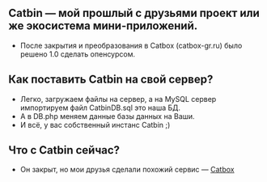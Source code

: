 ## Catbin — мой прошлый с друзьями проект или же экосистема мини-приложений.
- После закрытия и преобразования в Catbox (catbox-gr.ru) было решено 1.0 сделать опенсурсом.

## Как поставить Catbin на свой сервер?
- Легко, загружаем файлы на сервер, а на MySQL сервер импортируем файл CatbinDB.sql это наша БД.
- А в DB.php меняем данные базы данных на Ваши.
- И всё, у вас собственный инстанс Catbin ;)

## Что с Catbin сейчас?
- Он закрыт, но мои друзья сделали похожий сервис — <a href="https://catbox-gr.ru">Catbox</a>